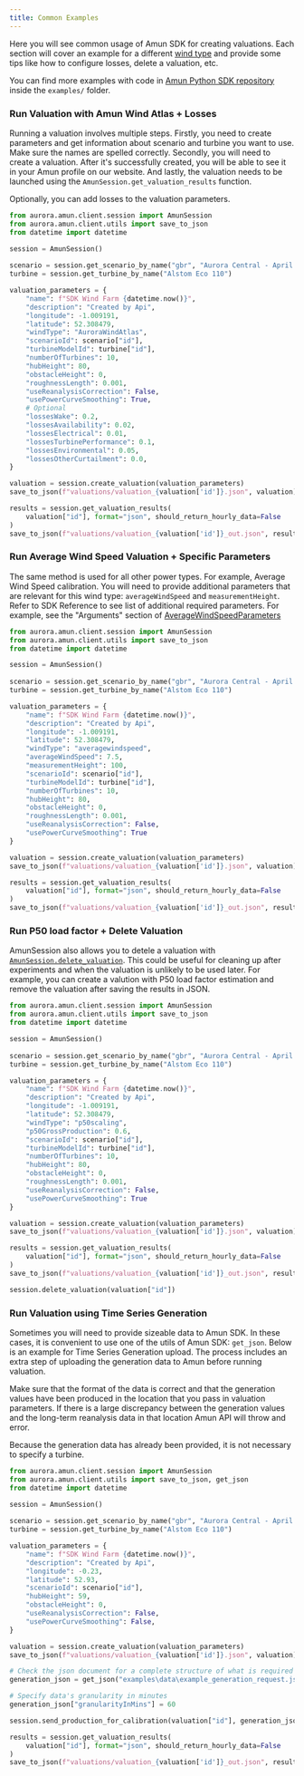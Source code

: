 ```yaml
---
title: Common Examples
---
```


Here you will see common usage of Amun SDK for creating valuations. Each section will cover an example for a different [wind type](/docs/Reference/parameters#windtype-objects) and provide some tips like how to configure losses, delete a valuation, etc.  

You can find more examples with code in [Amun Python SDK repository](https://github.com/AuroraEnergyResearch/aurora-amun-python-sdk) inside the `examples/` folder.

### Run Valuation with Amun Wind Atlas + Losses
Running a valuation involves multiple steps. Firstly, you need to create parameters and get information about scenario and turbine you want to use. Make sure the names are spelled correctly. Secondly, you will need to create a valuation. After it's successfully created, you will be able to see it in your Amun profile on our website. And lastly, the valuation needs to be launched using the `AmunSession.get_valuation_results` function.  

Optionally, you can add losses to the valuation parameters.

```python
from aurora.amun.client.session import AmunSession
from aurora.amun.client.utils import save_to_json
from datetime import datetime

session = AmunSession()
    
scenario = session.get_scenario_by_name("gbr", "Aurora Central - April 2022")
turbine = session.get_turbine_by_name("Alstom Eco 110")

valuation_parameters = {
    "name": f"SDK Wind Farm {datetime.now()}",
    "description": "Created by Api",
    "longitude": -1.009191,
    "latitude": 52.308479,
    "windType": "AuroraWindAtlas",
    "scenarioId": scenario["id"],
    "turbineModelId": turbine["id"],
    "numberOfTurbines": 10,
    "hubHeight": 80,
    "obstacleHeight": 0,
    "roughnessLength": 0.001,
    "useReanalysisCorrection": False,
    "usePowerCurveSmoothing": True,
    # Optional
    "lossesWake": 0.2,
    "lossesAvailability": 0.02,
    "lossesElectrical": 0.01,
    "lossesTurbinePerformance": 0.1,
    "lossesEnvironmental": 0.05,
    "lossesOtherCurtailment": 0.0,
}

valuation = session.create_valuation(valuation_parameters)
save_to_json(f"valuations/valuation_{valuation['id']}.json", valuation)

results = session.get_valuation_results(
    valuation["id"], format="json", should_return_hourly_data=False
)
save_to_json(f"valuations/valuation_{valuation['id']}_out.json", results)
```

### Run Average Wind Speed Valuation + Specific Parameters
The same method is used for all other power types. For example, Average Wind Speed calibration. You will need to provide additional parameters that are relevant for this wind type: `averageWindSpeed` and `measurementHeight`. Refer to SDK Reference to see list of additional required parameters. For example, see the "Arguments" section of [AverageWindSpeedParameters](/docs/Reference/parameters#averagewindspeedparameters-objects)

```python
from aurora.amun.client.session import AmunSession
from aurora.amun.client.utils import save_to_json
from datetime import datetime

session = AmunSession()
    
scenario = session.get_scenario_by_name("gbr", "Aurora Central - April 2022")
turbine = session.get_turbine_by_name("Alstom Eco 110")

valuation_parameters = {
    "name": f"SDK Wind Farm {datetime.now()}",
    "description": "Created by Api",
    "longitude": -1.009191,
    "latitude": 52.308479,
    "windType": "averagewindspeed",
    "averageWindSpeed": 7.5,
    "measurementHeight": 100,
    "scenarioId": scenario["id"],
    "turbineModelId": turbine["id"],
    "numberOfTurbines": 10,
    "hubHeight": 80,
    "obstacleHeight": 0,
    "roughnessLength": 0.001,
    "useReanalysisCorrection": False,
    "usePowerCurveSmoothing": True
}

valuation = session.create_valuation(valuation_parameters)
save_to_json(f"valuations/valuation_{valuation['id']}.json", valuation)

results = session.get_valuation_results(
    valuation["id"], format="json", should_return_hourly_data=False
)
save_to_json(f"valuations/valuation_{valuation['id']}_out.json", results)
```

### Run P50 load factor + Delete Valuation
AmunSession also allows you to detele a valuation with [`AmunSession.delete_valuation`](/docs/Reference/session#delete_valuation). This could be useful for cleaning up after experiments and when the valuation is unlikely to be used later. For example, you can create a valution with P50 load factor estimation and remove the valuation after saving the results in JSON.

```python
from aurora.amun.client.session import AmunSession
from aurora.amun.client.utils import save_to_json
from datetime import datetime

session = AmunSession()
    
scenario = session.get_scenario_by_name("gbr", "Aurora Central - April 2022")
turbine = session.get_turbine_by_name("Alstom Eco 110")

valuation_parameters = {
    "name": f"SDK Wind Farm {datetime.now()}",
    "description": "Created by Api",
    "longitude": -1.009191,
    "latitude": 52.308479,
    "windType": "p50scaling",
    "p50GrossProduction": 0.6,
    "scenarioId": scenario["id"],
    "turbineModelId": turbine["id"],
    "numberOfTurbines": 10,
    "hubHeight": 80,
    "obstacleHeight": 0,
    "roughnessLength": 0.001,
    "useReanalysisCorrection": False,
    "usePowerCurveSmoothing": True
}

valuation = session.create_valuation(valuation_parameters)
save_to_json(f"valuations/valuation_{valuation['id']}.json", valuation)

results = session.get_valuation_results(
    valuation["id"], format="json", should_return_hourly_data=False
)
save_to_json(f"valuations/valuation_{valuation['id']}_out.json", results)

session.delete_valuation(valuation["id"])
```

### Run Valuation using Time Series Generation
Sometimes you will need to provide sizeable data to Amun SDK. In these cases, it is convenient to use one of the utils of Amun SDK: `get_json`. Below is an example for Time Series Generation upload. The process includes an extra step of uploading the generation data to Amun before running valuation.

Make sure that the format of the data is correct and that the generation values have been produced in the location that you pass in valuation parameters. If there is a large discrepancy between the generation values and the long-term reanalysis data in that location Amun API will throw and error.

Because the generation data has already been provided, it is not necessary to specify a turbine.

```python
from aurora.amun.client.session import AmunSession
from aurora.amun.client.utils import save_to_json, get_json
from datetime import datetime

session = AmunSession()
    
scenario = session.get_scenario_by_name("gbr", "Aurora Central - April 2022")
turbine = session.get_turbine_by_name("Alstom Eco 110")

valuation_parameters = {
    "name": f"SDK Wind Farm {datetime.now()}",
    "description": "Created by Api",
    "longitude": -0.23,
    "latitude": 52.93,
    "scenarioId": scenario["id"],
    "hubHeight": 59,
    "obstacleHeight": 0,
    "useReanalysisCorrection": False,
    "usePowerCurveSmoothing": False,
}

valuation = session.create_valuation(valuation_parameters)
save_to_json(f"valuations/valuation_{valuation['id']}.json", valuation)

# Check the json document for a complete structure of what is required
generation_json = get_json("examples\data\example_generation_request.json")

# Specify data's granularity in minutes
generation_json["granularityInMins"] = 60

session.send_production_for_calibration(valuation["id"], generation_json)

results = session.get_valuation_results(
    valuation["id"], format="json", should_return_hourly_data=False
)
save_to_json(f"valuations/valuation_{valuation['id']}_out.json", results)
```